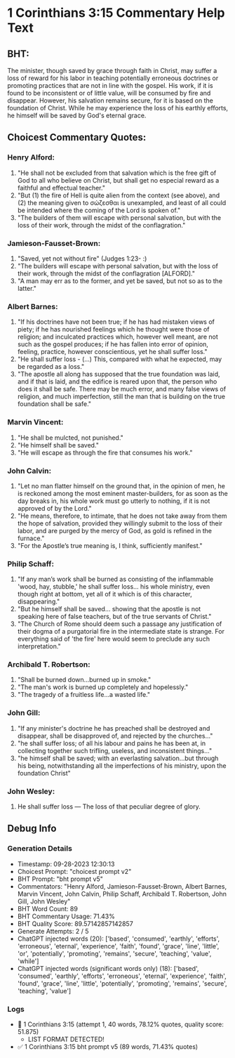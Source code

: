 # 1 Corinthians 3:15 Commentary Help Text

## BHT:
The minister, though saved by grace through faith in Christ, may suffer a loss of reward for his labor in teaching potentially erroneous doctrines or promoting practices that are not in line with the gospel. His work, if it is found to be inconsistent or of little value, will be consumed by fire and disappear. However, his salvation remains secure, for it is based on the foundation of Christ. While he may experience the loss of his earthly efforts, he himself will be saved by God's eternal grace.

## Choicest Commentary Quotes:
### Henry Alford:
1. "He shall not be excluded from that salvation which is the free gift of God to all who believe on Christ, but shall get no especial reward as a faithful and effectual teacher."
2. "But (1) the fire of Hell is quite alien from the context (see above), and (2) the meaning given to σώζεσθαι is unexampled, and least of all could be intended where the coming of the Lord is spoken of."
3. "The builders of them will escape with personal salvation, but with the loss of their work, through the midst of the conflagration."

### Jamieson-Fausset-Brown:
1. "Saved, yet not without fire" (Judges 1:23- :)
2. "The builders will escape with personal salvation, but with the loss of their work, through the midst of the conflagration [ALFORD]."
3. "A man may err as to the former, and yet be saved, but not so as to the latter."

### Albert Barnes:
1. "If his doctrines have not been true; if he has had mistaken views of piety; if he has nourished feelings which he thought were those of religion; and inculcated practices which, however well meant, are not such as the gospel produces; if he has fallen into error of opinion, feeling, practice, however conscientious, yet he shall suffer loss."
2. "He shall suffer loss - (...) This, compared with what he expected, may be regarded as a loss."
3. "The apostle all along has supposed that the true foundation was laid, and if that is laid, and the edifice is reared upon that, the person who does it shall be safe. There may be much error, and many false views of religion, and much imperfection, still the man that is building on the true foundation shall be safe."

### Marvin Vincent:
1. "He shall be mulcted, not punished."
2. "He himself shall be saved."
3. "He will escape as through the fire that consumes his work."

### John Calvin:
1. "Let no man flatter himself on the ground that, in the opinion of men, he is reckoned among the most eminent master-builders, for as soon as the day breaks in, his whole work must go utterly to nothing, if it is not approved of by the Lord."
2. "He means, therefore, to intimate, that he does not take away from them the hope of salvation, provided they willingly submit to the loss of their labor, and are purged by the mercy of God, as gold is refined in the furnace."
3. "For the Apostle’s true meaning is, I think, sufficiently manifest."

### Philip Schaff:
1. "If any man’s work shall be burned as consisting of the inflammable 'wood, hay, stubble,' he shall suffer loss... his whole ministry, even though right at bottom, yet all of it which is of this character, disappearing."
2. "But he himself shall be saved... showing that the apostle is not speaking here of false teachers, but of the true servants of Christ."
3. "The Church of Rome should deem such a passage any justification of their dogma of a purgatorial fire in the intermediate state is strange. For everything said of 'the fire' here would seem to preclude any such interpretation."

### Archibald T. Robertson:
1. "Shall be burned down...burned up in smoke."
2. "The man's work is burned up completely and hopelessly."
3. "The tragedy of a fruitless life...a wasted life."

### John Gill:
1. "If any minister's doctrine he has preached shall be destroyed and disappear, shall be disapproved of, and rejected by the churches..."
2. "he shall suffer loss; of all his labour and pains he has been at, in collecting together such trifling, useless, and inconsistent things..."
3. "he himself shall be saved; with an everlasting salvation...but through his being, notwithstanding all the imperfections of his ministry, upon the foundation Christ"

### John Wesley:
1. He shall suffer loss — The loss of that peculiar degree of glory.


## Debug Info
### Generation Details
- Timestamp: 09-28-2023 12:30:13
- Choicest Prompt: "choicest prompt v2"
- BHT Prompt: "bht prompt v5"
- Commentators: "Henry Alford, Jamieson-Fausset-Brown, Albert Barnes, Marvin Vincent, John Calvin, Philip Schaff, Archibald T. Robertson, John Gill, John Wesley"
- BHT Word Count: 89
- BHT Commentary Usage: 71.43%
- BHT Quality Score: 89.57142857142857
- Generate Attempts: 2 / 5
- ChatGPT injected words (20):
	['based', 'consumed', 'earthly', 'efforts', 'erroneous', 'eternal', 'experience', 'faith', 'found', 'grace', 'line', 'little', 'or', 'potentially', 'promoting', 'remains', 'secure', 'teaching', 'value', 'while']
- ChatGPT injected words (significant words only) (18):
	['based', 'consumed', 'earthly', 'efforts', 'erroneous', 'eternal', 'experience', 'faith', 'found', 'grace', 'line', 'little', 'potentially', 'promoting', 'remains', 'secure', 'teaching', 'value']

### Logs
- 🔄 1 Corinthians 3:15 (attempt 1, 40 words, 78.12% quotes, quality score: 51.875) 
	- LIST FORMAT DETECTED!
- ✅ 1 Corinthians 3:15 bht prompt v5 (89 words, 71.43% quotes)